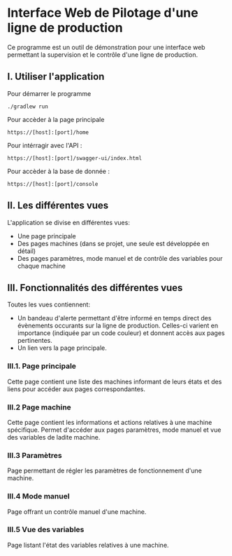 # Interface Web de Pilotage d'une ligne de production
Ce programme est un outil de démonstration pour une interface web permettant la supervision et le contrôle d'une ligne de production.

## I. Utiliser l'application

Pour démarrer le programme

    ./gradlew run

Pour accèder à la page principale

    https://[host]:[port]/home

Pour intérragir avec l'API :

    https://[host]:[port]/swagger-ui/index.html

Pour accèder à la base de donnée :

    https://[host]:[port]/console


## II. Les différentes vues
L'application se divise en différentes vues: 
- Une page principale
- Des pages machines (dans se projet, une seule est développée en détail)
- Des pages paramètres, mode manuel et de contrôle des variables pour chaque machine
## III. Fonctionnalités des différentes vues
Toutes les vues contiennent:
- Un bandeau d'alerte permettant d'être informé en temps direct
des évènements occurants sur la ligne de production. 
Celles-ci varient en importance (indiquée par un code couleur) 
et donnent accès aux pages pertinentes.
- Un lien vers la page principale.

### III.1. Page principale
Cette page contient une liste des machines informant de leurs états et des liens pour accéder aux pages correspondantes.

### III.2 Page machine
Cette page contient les informations et actions relatives à une machine spécifique. Permet d'accéder aux pages paramètres, mode manuel et vue des variables de ladite machine.

### III.3 Paramètres
Page permettant de régler les paramètres de fonctionnement d'une machine.

### III.4 Mode manuel
Page offrant un contrôle manuel d'une machine. 

### III.5 Vue des variables
Page listant l'état des variables relatives à une machine.
